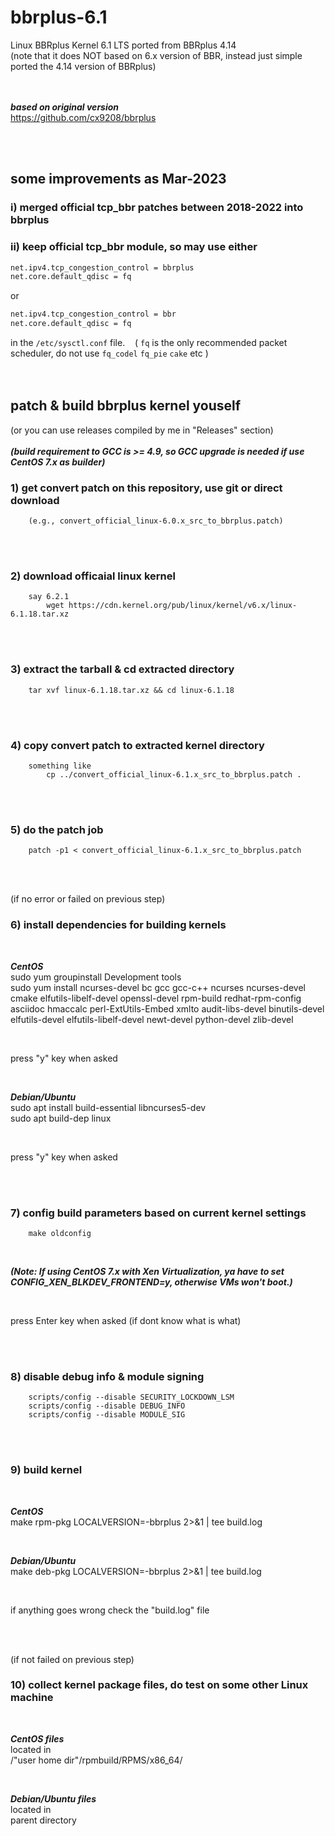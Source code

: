 # bbrplus-6.1
Linux BBRplus Kernel 6.1 LTS ported from BBRplus 4.14  
(note that it does NOT based on 6.x version of BBR, instead just simple ported the 4.14 version of BBRplus)
<br/>
<br/>
<br/>

***based on original version***  
https://github.com/cx9208/bbrplus 
  
<br/>
<br/> 

## some improvements as Mar-2023

###  i)   merged official tcp_bbr patches between 2018-2022 into bbrplus  
###  ii)  keep official tcp_bbr module, so may use either  
```sh
net.ipv4.tcp_congestion_control = bbrplus
net.core.default_qdisc = fq
```
or
```sh
net.ipv4.tcp_congestion_control = bbr
net.core.default_qdisc = fq
```
in the `/etc/sysctl.conf` file. &nbsp;&nbsp; ( `fq` is the only recommended packet scheduler, do not use `fq_codel` `fq_pie` `cake` etc ) 
<br/>
<br/>
<br/>

## patch & build bbrplus kernel youself
(or you can use releases compiled by me in "Releases" section)   
<br/>
***(build requirement to GCC is >= 4.9, so GCC upgrade is needed if use CentOS 7.x as builder)*** 
<br/>

### 1) get convert patch on this repository, use git or direct download
        (e.g., convert_official_linux-6.0.x_src_to_bbrplus.patch)

<br/>
<br/>

### 2) download officaial linux kernel
        say 6.2.1       
            wget https://cdn.kernel.org/pub/linux/kernel/v6.x/linux-6.1.18.tar.xz

<br/>
<br/>

### 3) extract the tarball & cd extracted directory
        tar xvf linux-6.1.18.tar.xz && cd linux-6.1.18

<br/>
<br/>

### 4) copy convert patch to extracted kernel directory
        something like
            cp ../convert_official_linux-6.1.x_src_to_bbrplus.patch .

<br/>
<br/>

### 5) do the patch job
        patch -p1 < convert_official_linux-6.1.x_src_to_bbrplus.patch

<br/>
<br/>

(if no error or failed on previous step)
### 6) install dependencies for building kernels

<br/>

***CentOS***  
sudo yum groupinstall Development tools  
sudo yum install ncurses-devel bc gcc gcc-c++ ncurses ncurses-devel cmake elfutils-libelf-devel openssl-devel rpm-build redhat-rpm-config asciidoc hmaccalc perl-ExtUtils-Embed xmlto audit-libs-devel binutils-devel elfutils-devel elfutils-libelf-devel newt-devel python-devel zlib-devel

<br/>

press "y" key when asked

<br/>

***Debian/Ubuntu***  
sudo apt install build-essential libncurses5-dev  
sudo apt build-dep linux

<br/>

press "y" key when asked

<br/>
<br/>

### 7) config build parameters based on current kernel settings
        make oldconfig

<br/>

***(Note: If using CentOS 7.x with Xen Virtualization, ya have to set CONFIG_XEN_BLKDEV_FRONTEND=y, otherwise VMs won't boot.)***

<br/>

press Enter key when asked (if dont know what is what)


<br/>
<br/>

### 8) disable debug info & module signing
        scripts/config --disable SECURITY_LOCKDOWN_LSM
        scripts/config --disable DEBUG_INFO
        scripts/config --disable MODULE_SIG


<br/>
<br/>

### 9) build kernel

<br/>

***CentOS***   
make rpm-pkg LOCALVERSION=-bbrplus 2>&1 | tee build.log

<br/>

***Debian/Ubuntu***  
make deb-pkg LOCALVERSION=-bbrplus 2>&1 | tee build.log

<br/>

if anything goes wrong check the "build.log" file

<br/>
<br/>

(if not failed on previous step)
### 10) collect kernel package files, do test on some other Linux machine

<br/>

***CentOS files***   
located in  
/"user home dir"/rpmbuild/RPMS/x86_64/

<br/>

***Debian/Ubuntu files***  
located in  
parent directory  


